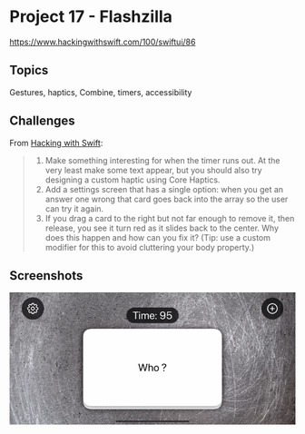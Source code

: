 # Project 17 - Flashzilla

https://www.hackingwithswift.com/100/swiftui/86

## Topics

Gestures, haptics, Combine, timers, accessibility

## Challenges

From [Hacking with Swift](https://www.hackingwithswift.com/books/ios-swiftui/flashzilla-wrap-up):

>1. Make something interesting for when the timer runs out. At the very least make some text appear, but you should also try designing a custom haptic using Core Haptics.
>2. Add a settings screen that has a single option: when you get an answer one wrong that card goes back into the array so the user can try it again.
>3. If you drag a card to the right but not far enough to remove it, then release, you see it turn red as it slides back to the center. Why does this happen and how can you fix it? (Tip: use a custom modifier for this to avoid cluttering your body property.)

## Screenshots

![Screenshot](Screenshot/project17.gif)
